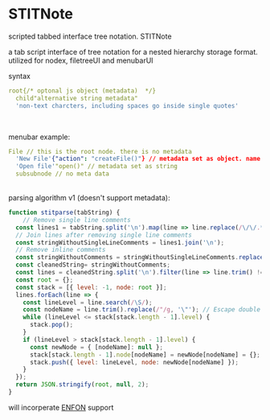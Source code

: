 # STITNote

scripted tabbed interface tree notation. STITNote


a tab script interface of tree notation for a nested hierarchy storage format. utilized for nodex, filetreeUI and menubarUI
<br>

syntax
```yaml
root{/* optonal js object (metadata)  */}
  child"alternative string metadata"
  'non-text charcters, including spaces go inside single quotes'
```
<br>

menubar example:
```yaml
File // this is the root node. there is no metadata
  'New File'{"action": "createFile()"} // metadata set as object. name is inside of single quotes because there is a space
  'Open file'"open()" // metadata set as string
  subsubnode // no meta data 

```
<br>
parsing algorithm v1 (doesn't support metadata):

```javascript
function stitparse(tabString) {
    // Remove single line comments
  const lines1 = tabString.split('\n').map(line => line.replace(/\/\/.*/, ''));
  // Join lines after removing single line comments
  const stringWithoutSingleLineComments = lines1.join('\n');
  // Remove inline comments
  const stringWithoutComments = stringWithoutSingleLineComments.replace(/\/\/.*/g, '');
  const cleanedString= stringWithoutComments;
  const lines = cleanedString.split('\n').filter(line => line.trim() !== ''); // Filter out empty lines
  const root = {};
  const stack = [{ level: -1, node: root }];
  lines.forEach(line => {
    const lineLevel = line.search(/\S/);
    const nodeName = line.trim().replace(/"/g, '\"'); // Escape double quotes
    while (lineLevel <= stack[stack.length - 1].level) {
      stack.pop();
    }
    if (lineLevel > stack[stack.length - 1].level) {
      const newNode = { [nodeName]: null };
      stack[stack.length - 1].node[nodeName] = newNode[nodeName] = {};
      stack.push({ level: lineLevel, node: newNode[nodeName] });
    }
  });
  return JSON.stringify(root, null, 2);
}
```

will incorperate [ENFON](https://github.com/kachbit/ENFON) support
